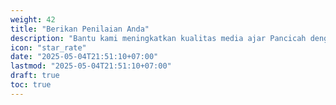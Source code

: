 ```yaml
---
weight: 42
title: "Berikan Penilaian Anda"
description: "Bantu kami meningkatkan kualitas media ajar Pancicah dengan masukan Anda"
icon: "star_rate"
date: "2025-05-04T21:51:10+07:00"
lastmod: "2025-05-04T21:51:10+07:00"
draft: true
toc: true
---
```

